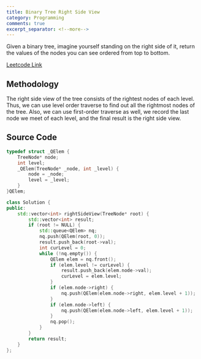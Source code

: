 ```yaml
---
title: Binary Tree Right Side View
category: Programming
comments: true
excerpt_separator: <!--more-->
---
```

Given a binary tree, imagine yourself standing on the right side of it, return the values of the nodes you can see ordered from top to bottom.
<!--more-->

[Leetcode Link](https://leetcode.com/problems/binary-tree-right-side-view/)

## Methodology
The right side view of the tree consists of the rightest nodes of each level. Thus, we can use level order traverse to find out all the rightmost nodes of the tree. Also, we can use first-order traverse as well, we record the last node we meet of each level, and the final result is the right side view.

## Source Code
```C++
typedef struct _QElem {
    TreeNode* node;
    int level;
    _QElem(TreeNode* _node, int _level) {
        node = _node;
        level = _level;
    }
}QElem;

class Solution {
public:
    std::vector<int> rightSideView(TreeNode* root) {
        std::vector<int> result;
        if (root != NULL) {
            std::queue<QElem> nq;
            nq.push(QElem(root, 0));
            result.push_back(root->val);
            int curLevel = 0;
            while (!nq.empty()) {
                QElem elem = nq.front();
                if (elem.level != curLevel) {
                    result.push_back(elem.node->val);
                    curLevel = elem.level;
                }
                if (elem.node->right) {
                    nq.push(QElem(elem.node->right, elem.level + 1));
                }
                if (elem.node->left) {
                    nq.push(QElem(elem.node->left, elem.level + 1));
                }
                nq.pop();
            }
        }
        return result;
    }
};
```
